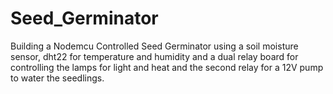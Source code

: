 # Seed_Germinator
Building a Nodemcu Controlled Seed Germinator using a soil moisture sensor, dht22 for temperature and humidity and a dual relay board for controlling the lamps for light and heat and the second relay for a 12V pump to water the seedlings.
